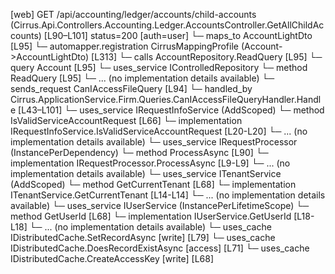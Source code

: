 [web] GET /api/accounting/ledger/accounts/child-accounts  (Cirrus.Api.Controllers.Accounting.Ledger.AccountsController.GetAllChildAccounts)  [L90–L101] status=200 [auth=user]
  └─ maps_to AccountLightDto [L95]
    └─ automapper.registration CirrusMappingProfile (Account->AccountLightDto) [L313]
  └─ calls AccountRepository.ReadQuery [L95]
  └─ query Account [L95]
  └─ uses_service IControlledRepository<Account>
    └─ method ReadQuery [L95]
      └─ ... (no implementation details available)
  └─ sends_request CanIAccessFileQuery [L94]
    └─ handled_by Cirrus.ApplicationService.Firm.Queries.CanIAccessFileQueryHandler.Handle [L43–L101]
      └─ uses_service IRequestInfoService (AddScoped)
        └─ method IsValidServiceAccountRequest [L66]
          └─ implementation IRequestInfoService.IsValidServiceAccountRequest [L20-L20]
          └─ ... (no implementation details available)
      └─ uses_service IRequestProcessor (InstancePerDependency)
        └─ method ProcessAsync [L90]
          └─ implementation IRequestProcessor.ProcessAsync [L9-L9]
          └─ ... (no implementation details available)
      └─ uses_service ITenantService (AddScoped)
        └─ method GetCurrentTenant [L68]
          └─ implementation ITenantService.GetCurrentTenant [L14-L14]
          └─ ... (no implementation details available)
      └─ uses_service IUserService (InstancePerLifetimeScope)
        └─ method GetUserId [L68]
          └─ implementation IUserService.GetUserId [L18-L18]
          └─ ... (no implementation details available)
      └─ uses_cache IDistributedCache.SetRecordAsync [write] [L79]
      └─ uses_cache IDistributedCache.DoesRecordExistAsync [access] [L71]
      └─ uses_cache IDistributedCache.CreateAccessKey [write] [L68]

